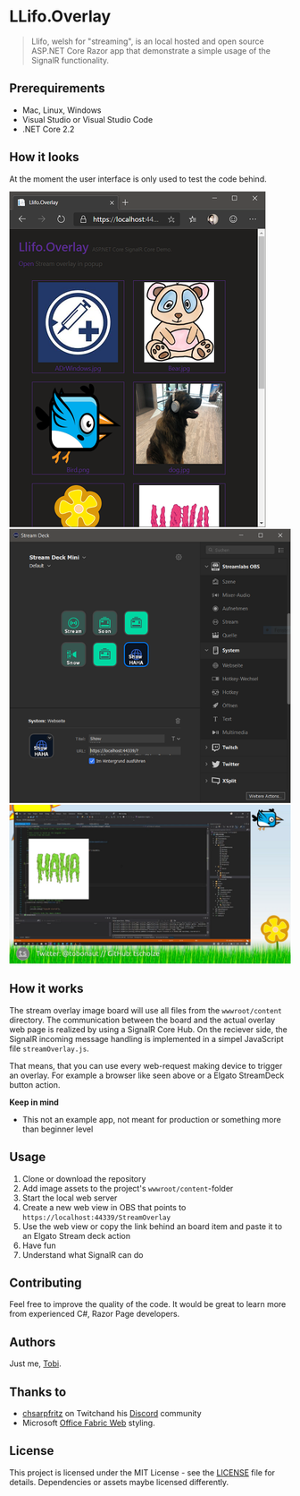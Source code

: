 # LLifo.Overlay

> Llifo, welsh for &quot;streaming&quot;, is an local hosted and open source ASP.NET Core Razor app that demonstrate a simple usage of the SignalR functionality.

## Prerequirements
- Mac, Linux, Windows
- Visual Studio or Visual Studio Code
- .NET Core 2.2

## How it looks

At the moment the user interface is only used to test the code behind.

![Overlay board items page](_docs/browser.PNG)
![Streamdeck with Button](_docs/streamdeck.PNG)
![Overlay in OBS](_docs/stream.png)

## How it works

The stream overlay image board will use all files from the `wwwroot/content` directory. The communication between the board and the actual overlay web page is realized by using a SignalR Core Hub.
On the reciever side, the SignalR incoming message handling is implemented in a simpel JavaScript file `streamOverlay.js`.  

That means, that you can use every web-request making device to trigger an overlay. For example a browser like seen above or a Elgato StreamDeck button action.

**Keep in mind**
* This not an example app, not meant for production or something more than beginner level

## Usage

1. Clone or download the repository
2. Add image assets to the project's `wwwroot/content`-folder
3. Start the local web server
4. Create a new web view in OBS that points to `https://localhost:44339/StreamOverlay`
5. Use the web view or copy the link behind an board item and paste it to an Elgato Stream deck action
6. Have fun
7. Understand what SignalR can do

## Contributing

Feel free to improve the quality of the code. It would be great to learn more from experienced C#, Razor Page developers.

## Authors

Just me, [Tobi]([https://tscholze.github.io).

## Thanks to

* [chsarpfritz](https://github.com/TwitchLib/TwitchLib) on Twitchand his [Discord](https://discord.gg/RnJhrJq) community
* Microsoft [Office Fabric Web](https://developer.microsoft.com/en-us/fabric#/styles/web) styling.

## License

This project is licensed under the MIT License - see the [LICENSE](LICENSE.md) file for details.
Dependencies or assets maybe licensed differently.